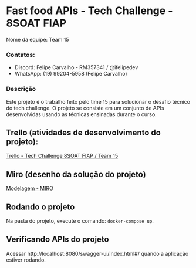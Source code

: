 # Fast food APIs - Tech Challenge - 8SOAT FIAP

Nome da equipe: Team 15

### Contatos: 

- Discord: Felipe Carvalho - RM357341 / @ifelipedev
- WhatsApp: (19) 99204-5958 (Felipe Carvalho)

### Descrição

Este projeto é o trabalho feito pelo time 15 para solucionar o desafio técnico do tech challenge. O projeto se consiste em um conjunto de APIs desenvolvidas usando as técnicas ensinadas durante o curso.

## Trello (atividades de desenvolvimento do projeto):
[Trello - Tech Challenge 8SOAT FIAP / Team 15](https://trello.com/b/RRTCdSx4/8soat-time-15)

## Miro (desenho da solução do projeto)
[Modelagem - MIRO](https://miro.com/app/board/uXjVK5Fs-r0=/)

## Rodando o projeto

Na pasta do projeto, execute o comando: `docker-compose up`.

## Verificando APIs do projeto

Acessar http://localhost:8080/swagger-ui/index.html#/ quando a aplicação estiver rodando.
